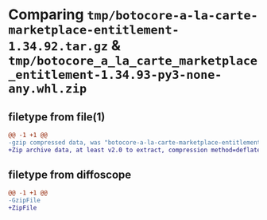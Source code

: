 # Comparing `tmp/botocore-a-la-carte-marketplace-entitlement-1.34.92.tar.gz` & `tmp/botocore_a_la_carte_marketplace_entitlement-1.34.93-py3-none-any.whl.zip`

## filetype from file(1)

```diff
@@ -1 +1 @@
-gzip compressed data, was "botocore-a-la-carte-marketplace-entitlement-1.34.92.tar", last modified: Fri Apr 26 01:01:38 2024, max compression
+Zip archive data, at least v2.0 to extract, compression method=deflate
```

## filetype from diffoscope

```diff
@@ -1 +1 @@
-GzipFile
+ZipFile
```

